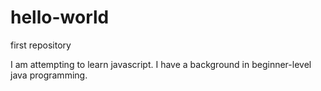 # hello-world
first repository

I am attempting to learn javascript. I have a background in beginner-level java programming. 
